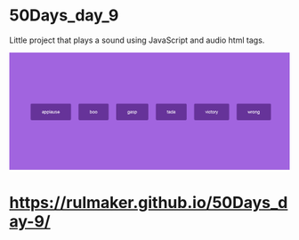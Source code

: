 # 50Days_day_9

Little project that plays a sound using JavaScript and audio html tags.

![preview](https://github.com/rulmaker/50Days_day-9/blob/master/sounds.PNG)

# https://rulmaker.github.io/50Days_day-9/
